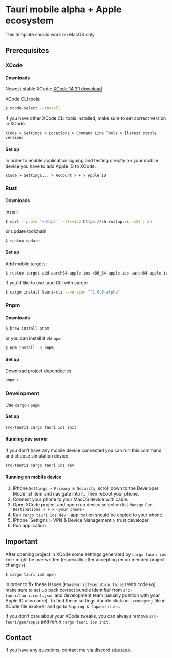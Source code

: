 # Tauri mobile alpha + Apple ecosystem
This template should work on MacOS only.
## Prerequisites

### XCode

#### Downloads
Newest stable XCode:
[XCode 14.3.1 download](https://download.developer.apple.com/Developer_Tools/Xcode_14.3.1/Xcode_14.3.1.xip)

XCode CLI tools:
```bash
$ xcode-select --install
```
If you have other XCode CLI tools installed, make sure to set correct version in XCode.

`XCode > Settings > Locations > Command Line Tools > [latest stable version]`

#### Set up
In order to enable application signing and testing directly on your mobile device you have to add Apple ID to XCode.

`XCode > Settings... > Account > + > Apple ID`

### Rust

#### Downloads
Install
```bash
$ curl --proto '=https' --tlsv1.2 https://sh.rustup.rs -sSf | sh
```
or update toolchain
```bash
$ rustup update
```

#### Set up
Add mobile targets:
```bash
$ rustup target add aarch64-apple-ios x86_64-apple-ios aarch64-apple-ios-sim
```
If you'd like to use tauri CLI with cargo:
```bash
$ cargo install tauri-cli --version "^2.0.0-alpha"
```

### Pnpm

#### Downloads
```bash
$ brew install pnpm
```
or you can install it via `npm`
```bash
$ npm install -g pnpm
```

#### Set up

Download project dependecies:
```bash
pnpm i
```

### Development
Use `cargo` / `pnpm`

#### Set up
```bash
src-tauri$ cargo tauri ios init
```

#### Running dev server

If you don't have any mobile device connected you can run this command and choose simulation device.
```bash
src-tauri$ cargo tauri ios dev
```

#### Running on mobile device

1. IPhone `Settings > Privacy & Security`, scroll down to the Developer Mode list item and navigate into it. Then reboot your phone.
2. Connect your phone to your MacOS device with cable.
3. Open XCode project and open run device selection list `Manage Run Destinations > + > <your phone>`
4. Run `cargo tauri ios dev` - application should be copied to your phone.
5. IPhone `Settigns > VPN & Device Management > trust developer
6. Run application

## Important
After opening project in XCode some settings generated by `cargo tauri ios init` might be overwritten (especially after accepting recommended project changes).

```bash
$ cargo tauri ios open
```

In order to fix these issues (`PhaseScriptExecution failed` with code `65`) make sure to set up back correct bundle identifier from `src-tauri/tauri.conf.json` and development team (usually position with your Apple ID username).
To find these settings double click on `.xcodeproj` file in XCode file explorer and go to `Signing & Capabilities`.

If you don't care about your XCode tweaks, you can always remove `src-tauri/gen/apple` and rerun `cargo tauri ios init`.


## Contact

If you have any questions, contact me via discord `adimac93`.